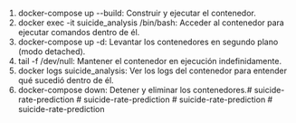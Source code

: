1. docker-compose up --build: Construir y ejecutar el contenedor.
2. docker exec -it suicide_analysis /bin/bash: Acceder al contenedor para ejecutar comandos dentro de él.
3. docker-compose up -d: Levantar los contenedores en segundo plano (modo detached).
4. tail -f /dev/null: Mantener el contenedor en ejecución indefinidamente.
5. docker logs suicide_analysis: Ver los logs del contenedor para entender qué sucedió dentro de él.
6. docker-compose down: Detener y eliminar los contenedores.#   s u i c i d e - r a t e - p r e d i c t i o n  
 #   s u i c i d e - r a t e - p r e d i c t i o n  
 #   s u i c i d e - r a t e - p r e d i c t i o n  
 #   s u i c i d e - r a t e - p r e d i c t i o n  
 